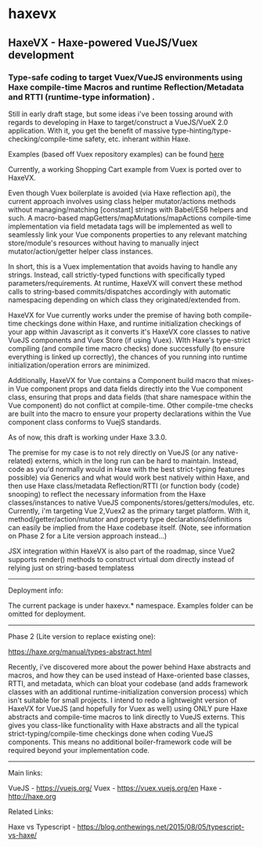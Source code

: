 # haxevx

## HaxeVX - Haxe-powered VueJS/Vuex development

### Type-safe coding to target Vuex/VueJS environments using Haxe compile-time Macros and runtime Reflection/Metadata and RTTI (runtime-type information) .

Still in early draft stage, but some ideas i've been tossing around with regards to developing in Haxe to target/construct a VueJS/VueX 2.0 application. With it, you get the benefit of massive type-hinting/type-checking/compile-time safety, etc. inherant within Haxe. 

Examples (based off Vuex repository examples) can be found [here](https://github.com/Glidias/haxevx/tree/master/src/haxevx/vuex/examples)
	
Currently, a working Shopping Cart example from Vuex is ported over to HaxeVX.

Even though Vuex boilerplate is avoided (via Haxe reflection api), the current approach involves using class helper mutator/actions methods without managing/matching [constant] strings with Babel/ES6 helpers and such. A macro-based mapGetters/mapMutations/mapActions compile-time implementation via field metadata tags will be implemented as well to seamlessly link your Vue components properties to any relevant matching store/module's resources without having to manually inject mutator/action/getter helper class instances.

In short, this is a Vuex implementation that avoids having to handle any strings. Instead, call strictly-typed functions with specifically typed parameters/requirements. At runtime, HaxeVX will convert these method calls to string-based commits/dispatches accordingly with automatic namespacing depending on which class they originated/extended from.

HaxeVX for Vue currently works under the premise of having both compile-time checkings done within Haxe, and runtime initialization checkings of your app within Javascript as it converts it's HaxeVX core classes to native VueJS components and Vuex Store (if using Vuex). WIth Haxe's type-strict compiling (and compile time macro checks) done successfully (to ensure everything is linked up correctly), the chances of you running into runtime initialization/operation errors are minimized.

Additionally, HaxeVX for Vue contains a Component build macro that mixes-in Vue component props and data fields directly into the Vue component class, ensuring that props and data fields (that share namespace within the Vue component)  do not conflict at compile-time. Other compile-tme checks are built into the macro to ensure your property declarations within the Vue component class conforms to VuejS standards.

As of now, this draft is working under Haxe 3.3.0.

The premise for my case is to not rely directly on VueJS (or any native-related) externs, which in the long run can be hard to maintain. Instead, code as you'd normally would in Haxe with the best strict-typing features possible) via Generics and what would work best natively within Haxe, and then use Haxe class/metadata Reflection/RTTI (or function body {code} snooping) to reflect the necessary information from the Haxe classes/instances to native VueJS components/stores/getters/modules, etc. Currently, i'm targeting Vue 2,Vuex2 as the primary target platform. With it, method/getter/action/mutator and property type declarations/definitions can easily be implied from the Haxe codebase itself. (Note, see information on Phase 2 for a Lite version approach instead...)

JSX integration within HaxeVX is also part of the roadmap, since Vue2 supports render() methods to construct virtual dom directly instead of relying just on string-based templatess


_____

Deployment info:
	
The current package is under haxevx.* namespace. Examples folder can be omitted for deployment.

_____

Phase 2 (Lite version to replace existing one):
	
https://haxe.org/manual/types-abstract.html
	
Recently, i've discovered more about the power behind Haxe abstracts and macros, and how they can be used instead of Haxe-oriented base classes, RTTI, and metadata, which can bloat your codebase (and adds framework classes with an additional runtime-initialization conversion process) which isn't suitable for small projects. I intend to redo a lightweight version of HaxeVX for VueJS  (and hopefully for Vuex as well) using ONLY pure Haxe abstracts and compile-time macros to link directly to VueJS externs. This gives you class-like functionality with Haxe abstracts and all the typical strict-typing/compile-time checkings done when coding VueJS components. This means no additional boiler-framework code will be required beyond your implementation code.

______

Main links:

VueJS - https://vuejs.org/
Vuex - https://vuex.vuejs.org/en
Haxe - http://haxe.org
	
Related Links:
	
Haxe vs Typescript -  https://blog.onthewings.net/2015/08/05/typescript-vs-haxe/
